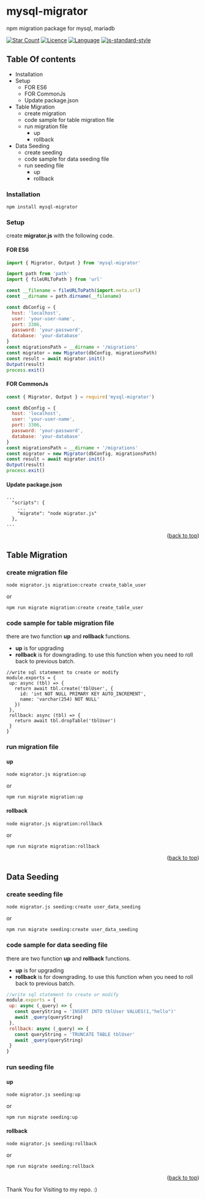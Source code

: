 <div id="top"></div> 

# mysql-migrator
npm migration package for mysql, mariadb  

[![Star Count](https://img.shields.io/badge/dynamic/json?color=brightgreen&label=Star&query=stargazers_count&url=https%3A%2F%2Fapi.github.com%2Frepos%2Fhelloakn%2Fmysql-migrator)](https://github.com/helloakn/mysql-migrator) [![Licence](https://img.shields.io/badge/dynamic/json?color=informational&label=LICENCE&query=license.name&url=https%3A%2F%2Fapi.github.com%2Frepos%2Fhelloakn%2Fmysql-migrator)](https://github.com/helloakn/mysql-migrator) [![Language](https://img.shields.io/badge/dynamic/json?color=blueviolet&label=Language&query=language&url=https%3A%2F%2Fapi.github.com%2Frepos%2Fhelloakn%2Fmysql-migrator)](https://github.com/helloakn/mysql-migrator)
[![js-standard-style](https://img.shields.io/badge/code%20style-standard-brightgreen.svg?style=flat-square)](https://github.com/feross/standard)

## Table Of contents
- Installation 
- Setup
  - FOR ES6
  - FOR CommonJs
  - Update package.json
- Table Migration
	- create migration 
	- code sample for table migration file
	- run migration file
		- up
		- rollback
- Data Seeding
	- create seeding 
	- code sample for data seeding file
	- run seeding file
		- up
		- rollback

### Installation
```shell
npm install mysql-migrator
```
### Setup
create **migrator.js** with the following code.
#### FOR ES6
```javascript
import { Migrator, Output } from 'mysql-migrator'

import path from 'path'
import { fileURLToPath } from 'url'

const __filename = fileURLToPath(import.meta.url)
const __dirname = path.dirname(__filename)

const dbConfig = {
  host: 'localhost',
  user: 'your-user-name',
  port: 3306,
  password: 'your-password',
  database: 'your-database'
}
const migrationsPath = __dirname + '/migrations'
const migrator = new Migrator(dbConfig, migrationsPath)
const result = await migrator.init()
Output(result)
process.exit()

```
#### FOR CommonJs
```javascript
const { Migrator, Output } = require('mysql-migrator')

const dbConfig = {
  host: 'localhost',
  user: 'your-user-name',
  port: 3306,
  password: 'your-password',
  database: 'your-database'
}
const migrationsPath = __dirname + '/migrations'
const migrator = new Migrator(dbConfig, migrationsPath)
const result = await migrator.init()
Output(result)
process.exit()

```
#### Update package.json
```
...
  "scripts": {
    ...
    "migrate": "node migrator.js"
  },
...
```

<p align="right">(<a href="#top">back to top</a>)</p>


## Table Migration
### create migration file
```shell
node migrator.js migration:create create_table_user
```
or
```shell
npm run migrate migration:create create_table_user
```
### code sample for table migration file
there are two function **up** and **rollback** functions.
- **up** is for upgrading
- **rollback** is for downgrading. to use this function when you need to roll back to previous batch.
 ```shell
//write sql statement to create or modify
module.exports = {
  up: async (tbl) => {
    return await tbl.create('tblUser', {
      id: 'int NOT NULL PRIMARY KEY AUTO_INCREMENT',
      name: 'varchar(254) NOT NULL'
    })
  },
  rollback: async (tbl) => {
    return await tbl.dropTable('tblUser')
  }
}

```
### run migration file
#### up
```shell
node migrator.js migration:up
```
or
```shell
npm run migrate migration:up
```
#### rollback
```shell
node migrator.js migration:rollback
```
or
```shell
npm run migrate migration:rollback
```

<p align="right">(<a href="#top">back to top</a>)</p>


## Data Seeding 
### create seeding file
```shell
node migrator.js seeding:create user_data_seeding
```
or

```shell
npm run migrate seeding:create user_data_seeding
```
### code sample for data seeding file
there are two function **up** and **rollback** functions.
- **up** is for upgrading
- **rollback** is for downgrading. to use this function when you need to roll back to previous batch.
 ```javascript
//write sql statement to create or modify
module.exports = {
  up: async (_query) => {
    const queryString = 'INSERT INTO tblUser VALUES(1,"hello")'
    await _query(queryString)
  },
  rollback: async (_query) => {
    const queryString = 'TRUNCATE TABLE tblUser'
    await _query(queryString)
  }
}

```

### run seeding file
#### up
```shell
node migrator.js seeding:up
```
or
```shell
npm run migrate seeding:up
```
#### rollback
```shell
node migrator.js seeding:rollback
```
or
```shell
npm run migrate seeding:rollback
```

<p align="right">(<a href="#top">back to top</a>)</p>

Thank You for Visiting to my repo. :)
